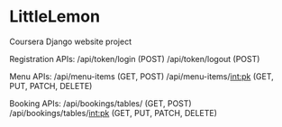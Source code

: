 # LittleLemon
Coursera Django website project

Registration APIs:
/api/token/login (POST)
/api/token/logout (POST)

Menu APIs:
/api/menu-items (GET, POST)
/api/menu-items/<int:pk> (GET, PUT, PATCH, DELETE)

Booking APIs:
/api/bookings/tables/ (GET, POST)
/api/bookings/tables/<int:pk> (GET, PUT, PATCH, DELETE)